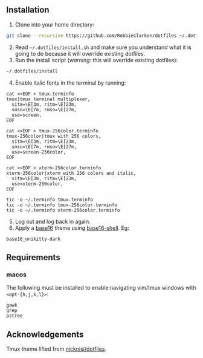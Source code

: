 ## Installation

1. Clone into your home directory:

  ```bash
  git clone --recursive https://github.com/RobbieClarken/dotfiles ~/.dotfiles
  ```

2. Read `~/.dotfiles/install.sh` and make sure you understand what it is going to
   do because it will override existing dotfiles.
3. Run the install script (*warning*: this will override existing dotfiles):

  ```bash
  ~/.dotfiles/install
  ```

4. Enable italic fonts in the terminal by running:

  ```
  cat <<EOF > tmux.terminfo
  tmux|tmux terminal multiplexer,
    sitm=\E[3m, ritm=\E[23m,
    smso=\E[7m, rmso=\E[27m,
    use=screen,
  EOF

  cat <<EOF > tmux-256color.terminfo
  tmux-256color|tmux with 256 colors,
    sitm=\E[3m, ritm=\E[23m,
    smso=\E[7m, rmso=\E[27m,
    use=screen-256color,
  EOF

  cat <<EOF > xterm-256color.terminfo
  xterm-256color|xterm with 256 colors and italic,
    sitm=\E[3m, ritm=\E[23m,
    use=xterm-256color,
  EOF

  tic -o ~/.terminfo tmux.terminfo
  tic -o ~/.terminfo tmux-256color.terminfo
  tic -o ~/.terminfo xterm-256color.terminfo
  ```

5. Log out and log back in again.
6. Apply a [base16](http://chriskempson.com/projects/base16/) theme using
   [base16-shell](https://github.com/chriskempson/base16-shell). Eg:

  ```
  base16_unikitty-dark
  ```

## Requirements

### macos

The following must be installed to enable navigating vim/tmux windows with `<opt-{h,j,k,l}>`:

```
gawk
grep
pstree
```

## Acknowledgements

Tmux theme lifted from [nicknisi/dotfiles](https://github.com/nicknisi/dotfiles).
